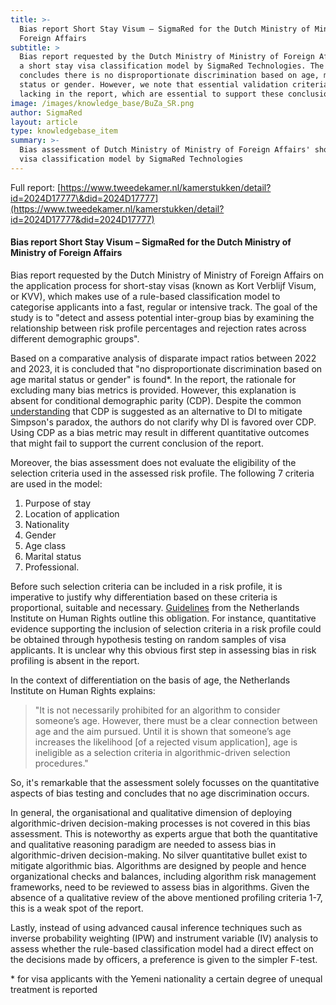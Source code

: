 ```yaml
---
title: >-
  Bias report Short Stay Visum – SigmaRed for the Dutch Ministry of Ministry of
  Foreign Affairs
subtitle: >
  Bias report requested by the Dutch Ministry of Ministry of Foreign Affairs on
  a short stay visa classification model by SigmaRed Technologies. The report
  concludes there is no disproportionate discrimination based on age, marital
  status or gender. However, we note that essential validation criteria are
  lacking in the report, which are essential to support these conclusions.
image: /images/knowledge_base/BuZa_SR.png
author: SigmaRed
layout: article
type: knowledgebase_item
summary: >-
  Bias assessment of Dutch Ministry of Ministry of Foreign Affairs' short stay
  visa classification model by SigmaRed Technologies
---
```


Full report: [https://www.tweedekamer.nl/kamerstukken/detail?id=2024D17777\&did=2024D17777](https://www.tweedekamer.nl/kamerstukken/detail?id=2024D17777&did=2024D17777)

#### Bias report Short Stay Visum – SigmaRed for the Dutch Ministry of Ministry of Foreign Affairs

Bias report requested by the Dutch Ministry of Ministry of Foreign Affairs on the application process for short-stay visas (known as Kort Verblijf Visum, or KVV), which makes use of a rule-based classification model to categorise applicants into a fast, regular or intensive track. The goal of the study is to "detect and assess potential inter-group bias by examining the relationship between risk profile percentages and rejection rates across different demographic groups".

Based on a comparative analysis of disparate impact ratios between 2022 and 2023, it is concluded that "no disproportionate discrimination based on age marital status or gender" is found\*. In the report, the rationale for excluding many bias metrics is provided. However, this explanation is absent for conditional demographic parity (CDP). Despite the common <a href="https://arxiv.org/abs/2005.05906" target="_blank">understanding</a> that CDP is suggested as an alternative to DI to mitigate Simpson's paradox, the authors do not clarify why DI is favored over CDP. Using CDP as a bias metric may result in different quantitative outcomes that might fail to support the current conclusion of the report.

Moreover, the bias assessment does not evaluate the eligibility of the selection criteria used in the assessed risk profile. The following 7 criteria are used in the model:

1. Purpose of stay
2. Location of application
3. Nationality
4. Gender
5. Age class
6. Marital status
7. Professional.

Before such selection criteria can be included in a risk profile, it is imperative to justify why differentiation based on these criteria is proportional, suitable and necessary. <a href="https://publicaties.mensenrechten.nl/publicatie/61a734e65d726f72c45f9dce" target="_blank">Guidelines</a> from the Netherlands Institute on Human Rights outline this obligation. For instance, quantitative evidence supporting the inclusion of selection criteria in a risk profile could be obtained through hypothesis testing on random samples of visa applicants. It is unclear why this obvious first step in assessing bias in risk profiling is absent in the report.

In the context of differentiation on the basis of age, the Netherlands Institute on Human Rights explains:

> "It is not necessarily prohibited for an algorithm to consider someone’s age. However, there must be a clear connection between age and the aim pursued. Until it is shown that someone’s age increases the likelihood \[of a rejected visum application], age is ineligible as a selection criteria in algorithmic-driven selection procedures."

So, it's remarkable that the assessment solely focusses on the quantitative aspects of bias testing and concludes that no age discrimination occurs.

In general, the organisational and qualitative dimension of deploying algorithmic-driven decision-making processes is not covered in this bias assessment. This is noteworthy as experts argue that both the quantitative and qualitative reasoning paradigm are needed to assess bias in algorithmic-driven decision-making. No silver quantitative bullet exist to mitigate algorithmic bias. Algorithms are designed by people and hence organizational checks and balances, including algorithm risk management frameworks, need to be reviewed to assess bias in algorithms. Given the absence of a qualitative review of the above mentioned profiling criteria 1-7, this is a weak spot of the report.

Lastly, instead of using advanced causal inference techniques such as inverse probability weighting (IPW) and instrument variable (IV) analysis to assess whether the rule-based classification model had a direct effect on the decisions made by officers, a preference is given to the simpler F-test.

\* for visa applicants with the Yemeni nationality a certain degree of unequal treatment is reported &#x9;
